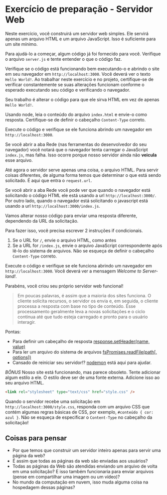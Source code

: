 # Exercício de preparação - Servidor Web

Neste exercício, você construirá um servidor web simples. Ele servirá apenas um arquivo HTML e um arquivo JavaScript. Isso é suficiente para um site mínimo.

Para ajudá-lo a começar, algum código já foi fornecido para você. Verifique o arquivo `server.js` e tente entender o que o código faz.

Verifique se o código está funcionando bem executando-o e abrindo o site em seu navegador em `http://localhost:3000`. Você deverá ver o texto `Hello World!`. Ao trabalhar neste exercício e no projeto, certifique-se de verificar constantemente se suas alterações funcionam conforme o esperado executando seu código e verificando o navegador.

Seu trabalho é alterar o código para que ele sirva HTML em vez de apenas `Hello World!`.

Usando node, leia o conteúdo do arquivo `index.html` e envie-o como resposta. Certifique-se de definir o cabeçalho `Content-Type` correto.

Execute o código e verifique se ele funciona abrindo um navegador em `http://localhost:3000`.

Se você abrir a aba Rede (nas ferramentas do desenvolvedor do seu navegador) você notará que o navegador tenta carregar o JavaScript `index.js`, mas falha. Isso ocorre porque nosso servidor ainda não **veicula** esse arquivo.

Até agora o servidor serve apenas uma coisa, o arquivo HTML. Para servir coisas diferentes, de alguma forma temos que determinar o que está sendo solicitado. É aqui que entra o `request.url`.

Se você abrir a aba Rede você pode ver que quando o navegador está solicitando o código HTML ele está usando a url `http://localhost:3000/`. Por outro lado, quando o navegador está solicitando o javascript está usando a url `http://localhost:3000/index.js`.

Vamos alterar nosso código para enviar uma resposta diferente, dependendo da URL da solicitação.

Para fazer isso, você precisa escrever 2 instruções if condicionais.

1. Se o URL for `/`, envie o arquivo HTML, como antes
2. Se a URL for `/index.js`, envie o arquivo JavaScript correspondente após lê-lo do sistema de arquivos. Não se esqueça de definir o cabeçalho `Content-Type` correto.

Execute o código e verifique se ele funciona abrindo um navegador em `http://localhost:3000`. Você deverá ver a mensagem _Welcome to Server-land!_.

Parabéns, você criou seu próprio servidor web funcional!

> Em poucas palavras, é assim que a maioria dos sites funciona. O cliente solicita recursos, o servidor os envia e, em seguida, o cliente processa a resposta com base no tipo de conteúdo. Esse processamento geralmente leva a novas solicitações e o ciclo continua até que tudo esteja carregado e pronto para o usuário interagir.

Pontas:

- Para definir um cabeçalho de resposta [response.setHeader(name, value)](https://nodejs.org/api/http.html#http_response_setheader_name_value)
- Para ler um arquivo do sistema de arquivos [fsPromises.readFile(path[, options])](https://nodejs.org/docs/latest-v14.x/api/fs.html#fs_fspromises_readfile_path_options)
- Cansado de reiniciar seu servidor!? [nodemon](https://www.npmjs.com/package/nodemon) está aqui para ajudar.

_BÔNUS_
 Nosso site está funcionando, mas parece obsoleto. Tente adicionar algum estilo a ele. O estilo deve ser de uma fonte externa. Adicione isso ao seu arquivo HTML.

```html
<link rel="stylesheet" type="text/css" href="style.css" />
```

Quando o servidor recebe uma solicitação em `http://localhost:3000/style.css`, responda com um arquivo CSS que contém algumas regras básicas de CSS, por exemplo, `#conteúdo { cor: azul }`. Não se esqueça de especificar o `Content-Type` no cabeçalho da solicitação!

## Coisas para pensar

- Por que temos que construir um servidor inteiro apenas para servir uma página da web?
- É assim que todas as páginas da web são enviadas aos usuários?
- Todas as páginas da Web são atendidas enviando um arquivo de volta em uma solicitação? E isso também funcionaria para enviar arquivos (pense em compartilhar uma imagem ou um vídeo)?
- No mundo da computação em nuvem, isso muda alguma coisa na hospedagem dessas páginas?
